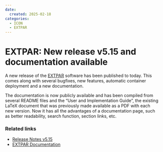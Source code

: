 ```yaml
---
date:
  created: 2025-02-18
categories:
  - ICON
  - EXTPAR
---
```


# EXTPAR: New release v5.15 and documentation available

A new release of the [EXTPAR](https://github.com/C2SM/extpar) software has been published to today. This comes along with several 
bugfixes, new features, automatic container deployment and a new documentation. 

<!-- more -->

The documentation is now publicly available and has been compiled from several README files and the “User and Implementation Guide”, the existing LaTeX document that was previously made available as a PDF with each new version. Now it has all the advantages of a documentation page, such as better readability, search function, section links, etc.

### Related links

- [Release Notes v5.15](https://github.com/C2SM/extpar/releases/tag/v5.15)
- [EXTPAR Documentation](https://c2sm.github.io/extpar/)